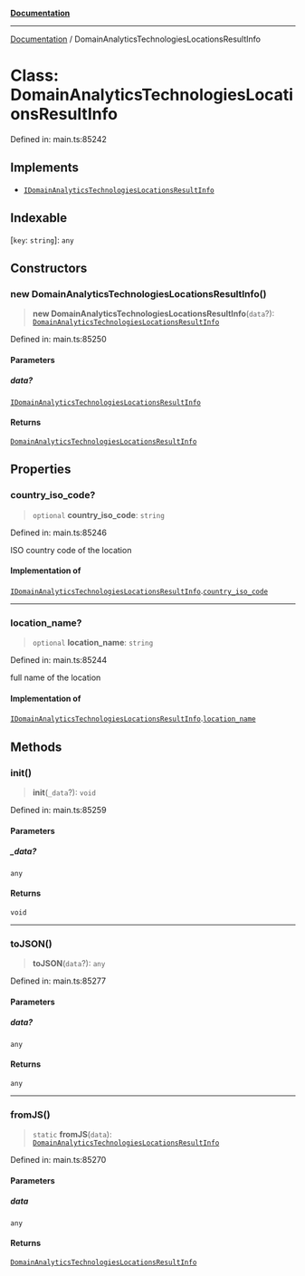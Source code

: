 [**Documentation**](../README.md)

***

[Documentation](../README.md) / DomainAnalyticsTechnologiesLocationsResultInfo

# Class: DomainAnalyticsTechnologiesLocationsResultInfo

Defined in: main.ts:85242

## Implements

- [`IDomainAnalyticsTechnologiesLocationsResultInfo`](../interfaces/IDomainAnalyticsTechnologiesLocationsResultInfo.md)

## Indexable

\[`key`: `string`\]: `any`

## Constructors

### new DomainAnalyticsTechnologiesLocationsResultInfo()

> **new DomainAnalyticsTechnologiesLocationsResultInfo**(`data`?): [`DomainAnalyticsTechnologiesLocationsResultInfo`](DomainAnalyticsTechnologiesLocationsResultInfo.md)

Defined in: main.ts:85250

#### Parameters

##### data?

[`IDomainAnalyticsTechnologiesLocationsResultInfo`](../interfaces/IDomainAnalyticsTechnologiesLocationsResultInfo.md)

#### Returns

[`DomainAnalyticsTechnologiesLocationsResultInfo`](DomainAnalyticsTechnologiesLocationsResultInfo.md)

## Properties

### country\_iso\_code?

> `optional` **country\_iso\_code**: `string`

Defined in: main.ts:85246

ISO country code of the location

#### Implementation of

[`IDomainAnalyticsTechnologiesLocationsResultInfo`](../interfaces/IDomainAnalyticsTechnologiesLocationsResultInfo.md).[`country_iso_code`](../interfaces/IDomainAnalyticsTechnologiesLocationsResultInfo.md#country_iso_code)

***

### location\_name?

> `optional` **location\_name**: `string`

Defined in: main.ts:85244

full name of the location

#### Implementation of

[`IDomainAnalyticsTechnologiesLocationsResultInfo`](../interfaces/IDomainAnalyticsTechnologiesLocationsResultInfo.md).[`location_name`](../interfaces/IDomainAnalyticsTechnologiesLocationsResultInfo.md#location_name)

## Methods

### init()

> **init**(`_data`?): `void`

Defined in: main.ts:85259

#### Parameters

##### \_data?

`any`

#### Returns

`void`

***

### toJSON()

> **toJSON**(`data`?): `any`

Defined in: main.ts:85277

#### Parameters

##### data?

`any`

#### Returns

`any`

***

### fromJS()

> `static` **fromJS**(`data`): [`DomainAnalyticsTechnologiesLocationsResultInfo`](DomainAnalyticsTechnologiesLocationsResultInfo.md)

Defined in: main.ts:85270

#### Parameters

##### data

`any`

#### Returns

[`DomainAnalyticsTechnologiesLocationsResultInfo`](DomainAnalyticsTechnologiesLocationsResultInfo.md)
